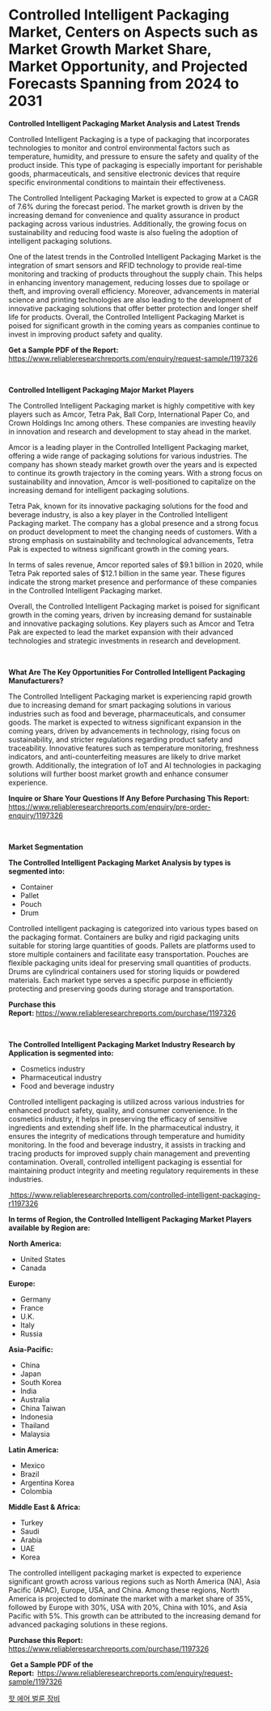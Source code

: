 <p><h1>Controlled Intelligent Packaging Market, Centers on Aspects such as Market Growth Market Share, Market Opportunity, and Projected Forecasts Spanning from 2024 to 2031</h1></p><p><strong>Controlled Intelligent Packaging Market Analysis and Latest Trends</strong></p>
<p><p>Controlled Intelligent Packaging is a type of packaging that incorporates technologies to monitor and control environmental factors such as temperature, humidity, and pressure to ensure the safety and quality of the product inside. This type of packaging is especially important for perishable goods, pharmaceuticals, and sensitive electronic devices that require specific environmental conditions to maintain their effectiveness.</p><p>The Controlled Intelligent Packaging Market is expected to grow at a CAGR of 7.6% during the forecast period. The market growth is driven by the increasing demand for convenience and quality assurance in product packaging across various industries. Additionally, the growing focus on sustainability and reducing food waste is also fueling the adoption of intelligent packaging solutions.</p><p>One of the latest trends in the Controlled Intelligent Packaging Market is the integration of smart sensors and RFID technology to provide real-time monitoring and tracking of products throughout the supply chain. This helps in enhancing inventory management, reducing losses due to spoilage or theft, and improving overall efficiency. Moreover, advancements in material science and printing technologies are also leading to the development of innovative packaging solutions that offer better protection and longer shelf life for products. Overall, the Controlled Intelligent Packaging Market is poised for significant growth in the coming years as companies continue to invest in improving product safety and quality.</p></p>
<p><strong>Get a Sample PDF of the Report:&nbsp;</strong> <a href="https://www.reliableresearchreports.com/enquiry/request-sample/1197326">https://www.reliableresearchreports.com/enquiry/request-sample/1197326</a></p>
<p>&nbsp;</p>
<p><strong>Controlled Intelligent Packaging Major Market Players</strong></p>
<p><p>The Controlled Intelligent Packaging market is highly competitive with key players such as Amcor, Tetra Pak, Ball Corp, International Paper Co, and Crown Holdings Inc among others. These companies are investing heavily in innovation and research and development to stay ahead in the market.</p><p>Amcor is a leading player in the Controlled Intelligent Packaging market, offering a wide range of packaging solutions for various industries. The company has shown steady market growth over the years and is expected to continue its growth trajectory in the coming years. With a strong focus on sustainability and innovation, Amcor is well-positioned to capitalize on the increasing demand for intelligent packaging solutions.</p><p>Tetra Pak, known for its innovative packaging solutions for the food and beverage industry, is also a key player in the Controlled Intelligent Packaging market. The company has a global presence and a strong focus on product development to meet the changing needs of customers. With a strong emphasis on sustainability and technological advancements, Tetra Pak is expected to witness significant growth in the coming years.</p><p>In terms of sales revenue, Amcor reported sales of $9.1 billion in 2020, while Tetra Pak reported sales of $12.1 billion in the same year. These figures indicate the strong market presence and performance of these companies in the Controlled Intelligent Packaging market.</p><p>Overall, the Controlled Intelligent Packaging market is poised for significant growth in the coming years, driven by increasing demand for sustainable and innovative packaging solutions. Key players such as Amcor and Tetra Pak are expected to lead the market expansion with their advanced technologies and strategic investments in research and development.</p></p>
<p>&nbsp;</p>
<p><strong>What Are The Key Opportunities For Controlled Intelligent Packaging Manufacturers?</strong></p>
<p><p>The Controlled Intelligent Packaging market is experiencing rapid growth due to increasing demand for smart packaging solutions in various industries such as food and beverage, pharmaceuticals, and consumer goods. The market is expected to witness significant expansion in the coming years, driven by advancements in technology, rising focus on sustainability, and stricter regulations regarding product safety and traceability. Innovative features such as temperature monitoring, freshness indicators, and anti-counterfeiting measures are likely to drive market growth. Additionally, the integration of IoT and AI technologies in packaging solutions will further boost market growth and enhance consumer experience.</p></p>
<p><strong>Inquire or Share Your Questions If Any Before Purchasing This Report:</strong> <a href="https://www.reliableresearchreports.com/enquiry/pre-order-enquiry/1197326">https://www.reliableresearchreports.com/enquiry/pre-order-enquiry/1197326</a></p>
<p>&nbsp;</p>
<p><strong>Market Segmentation</strong></p>
<p><strong>The Controlled Intelligent Packaging Market Analysis by types is segmented into:</strong></p>
<p><ul><li>Container</li><li>Pallet</li><li>Pouch</li><li>Drum</li></ul></p>
<p><p>Controlled intelligent packaging is categorized into various types based on the packaging format. Containers are bulky and rigid packaging units suitable for storing large quantities of goods. Pallets are platforms used to store multiple containers and facilitate easy transportation. Pouches are flexible packaging units ideal for preserving small quantities of products. Drums are cylindrical containers used for storing liquids or powdered materials. Each market type serves a specific purpose in efficiently protecting and preserving goods during storage and transportation.</p></p>
<p><strong>Purchase this Report:&nbsp;</strong><a href="https://www.reliableresearchreports.com/purchase/1197326">https://www.reliableresearchreports.com/purchase/1197326</a></p>
<p>&nbsp;</p>
<p><strong>The Controlled Intelligent Packaging Market Industry Research by Application is segmented into:</strong></p>
<p><ul><li>Cosmetics industry</li><li>Pharmaceutical industry</li><li>Food and beverage industry</li></ul></p>
<p><p>Controlled intelligent packaging is utilized across various industries for enhanced product safety, quality, and consumer convenience. In the cosmetics industry, it helps in preserving the efficacy of sensitive ingredients and extending shelf life. In the pharmaceutical industry, it ensures the integrity of medications through temperature and humidity monitoring. In the food and beverage industry, it assists in tracking and tracing products for improved supply chain management and preventing contamination. Overall, controlled intelligent packaging is essential for maintaining product integrity and meeting regulatory requirements in these industries.</p></p>
<p><a href="https://www.reliableresearchreports.com/controlled-intelligent-packaging-r1197326">&nbsp;https://www.reliableresearchreports.com/controlled-intelligent-packaging-r1197326</a></p>
<p><strong>In terms of Region, the Controlled Intelligent Packaging Market Players available by Region are:</strong></p>
<p>
    <p> <strong> North America: </strong>
        <ul>
            <li>United States</li>
            <li>Canada</li>
        </ul>
        </p> 
    <p> <strong> Europe: </strong>
        <ul>
            <li>Germany</li>
            <li>France</li>
            <li>U.K.</li>
            <li>Italy</li>
            <li>Russia</li>
        </ul>
        </p> 
    <p> <strong> Asia-Pacific: </strong>
        <ul>
            <li>China</li>
            <li>Japan</li>
            <li>South Korea</li>
            <li>India</li>
            <li>Australia</li>
            <li>China Taiwan</li>
            <li>Indonesia</li>
            <li>Thailand</li>
            <li>Malaysia</li>
        </ul>
        </p> 
    <p> <strong> Latin America: </strong>
        <ul>
            <li>Mexico</li>
            <li>Brazil</li>
            <li>Argentina Korea</li>
            <li>Colombia</li>
        </ul>
        </p> 
    <p> <strong> Middle East & Africa: </strong>
        <ul>
            <li>Turkey</li>
            <li>Saudi</li>
            <li>Arabia</li>
            <li>UAE</li>
            <li>Korea</li>
        </ul>
    </p>
    </p>
<p><p>The controlled intelligent packaging market is expected to experience significant growth across various regions such as North America (NA), Asia Pacific (APAC), Europe, USA, and China. Among these regions, North America is projected to dominate the market with a market share of 35%, followed by Europe with 30%, USA with 20%, China with 10%, and Asia Pacific with 5%. This growth can be attributed to the increasing demand for advanced packaging solutions in these regions.</p></p>
<p><strong>Purchase this Report: </strong><a href="https://www.reliableresearchreports.com/purchase/1197326">https://www.reliableresearchreports.com/purchase/1197326</a></p>
<p>&nbsp;<strong>Get a Sample PDF of the Report:&nbsp;&nbsp;</strong><a href="https://www.reliableresearchreports.com/enquiry/request-sample/1197326">https://www.reliableresearchreports.com/enquiry/request-sample/1197326</a></p>
<p><strong></strong></p>
<p><p><a href="https://github.com/nigaleamar09/Market-Research-Report-List-2/blob/main/662333240305.md">핫 에어 벌룬 장비</a></p></p>